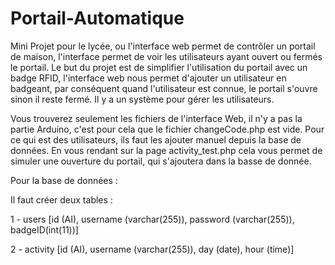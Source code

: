 # Portail-Automatique
Mini Projet pour le lycée, ou l'interface web permet de contrôler un portail de maison, l'interface permet de voir les utilisateurs ayant ouvert ou fermés le portail. Le but du projet est de simplifier l'utilisation du portail avec un badge RFID, l'interface web nous permet d'ajouter un utilisateur en badgeant, par conséquent quand l'utilisateur est connue, le portail s'ouvre sinon il reste fermé. Il y a un système pour gérer les utilisateurs.

Vous trouverez seulement les fichiers de l'interface Web, il n'y a pas la partie Arduino, c'est pour cela que le fichier changeCode.php est vide. Pour ce qui est des utilisateurs, ils faut les ajouter manuel depuis la base de données. En vous rendant sur la page activity_test.php cela vous permet de simuler une ouverture du portail, qui s'ajoutera dans la basse de donnée.

Pour la base de données :

Il faut créer deux tables :

1 - users [id (AI), username (varchar(255)), password (varchar(255)), badgeID(int(11))]

2 - activity [id (AI), username (varchar(255)), day (date), hour (time)]
